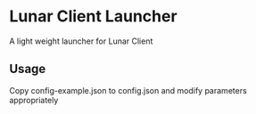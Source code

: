 # Lunar Client Launcher
A light weight launcher for Lunar Client

## Usage
Copy config-example.json to config.json and modify parameters appropriately
